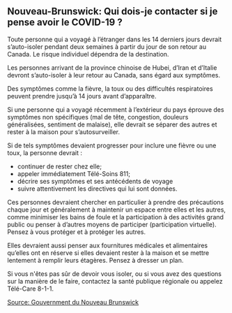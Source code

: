 ## Nouveau-Brunswick: Qui dois-je contacter si je pense avoir le COVID-19 ?

Toute personne qui a voyagé à l’étranger dans les 14 derniers jours devrait s’auto-isoler pendant deux semaines à partir du jour de son retour au Canada. Le risque individuel dépendra de la destination.

Les personnes arrivant de la province chinoise de Hubei, d’Iran et d’Italie devront s’auto-isoler à leur retour au Canada, sans égard aux symptômes.

Des symptômes comme la fièvre, la toux ou des difficultés respiratoires peuvent prendre jusqu’à 14 jours avant d’apparaître.

Si une personne qui a voyagé récemment à l’extérieur du pays éprouve des symptômes non spécifiques (mal de tête, congestion, douleurs généralisées, sentiment de malaise), elle devrait se séparer des autres et rester à la maison pour s’autosurveiller.

Si de tels symptômes devaient progresser pour inclure une fièvre ou une toux, la personne devrait :

- continuer de rester chez elle;
- appeler immédiatement Télé-Soins 811;
- décrire ses symptômes et ses antécédents de voyage
- suivre attentivement les directives qui lui sont données.

Ces personnes devraient chercher en particulier à prendre des précautions chaque jour et généralement à maintenir un espace entre elles et les autres, comme minimiser les bains de foule et la participation à des activités grand public ou penser à d’autres moyens de participer (participation virtuelle). Pensez à vous protéger et à protéger les autres.

Elles devraient aussi penser aux fournitures médicales et alimentaires qu’elles ont en réserve si elles devaient rester à la maison et se mettre lentement à remplir leurs étagères. Pensez à dresser un plan.

Si vous n'êtes pas sûr de devoir vous isoler, ou si vous avez des questions sur la manière de le faire, contactez la santé publique régionale ou appelez Télé-Care 8-1-1.

[Source: Gouvernment du Nouveau Brunswick](https://www2.gnb.ca/content/gnb/fr/ministeres/bmhc/maladies_transmissibles/content/maladies_respiratoires/coronavirus.html)
